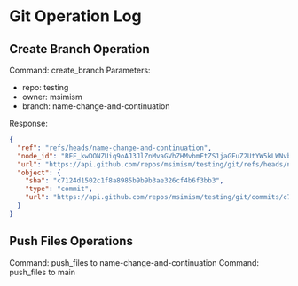 # Git Operation Log

## Create Branch Operation
Command: create_branch
Parameters:
- repo: testing
- owner: msimism
- branch: name-change-and-continuation

Response:
```json
{
  "ref": "refs/heads/name-change-and-continuation",
  "node_id": "REF_kwDONZUiq9oAJ3JlZnMvaGVhZHMvbmFtZS1jaGFuZ2UtYW5kLWNvbnRpbnVhdGlvbg",
  "url": "https://api.github.com/repos/msimism/testing/git/refs/heads/name-change-and-continuation",
  "object": {
    "sha": "c7124d1502c1f8a8985b9b9b3ae326cf4b6f3bb3",
    "type": "commit",
    "url": "https://api.github.com/repos/msimism/testing/git/commits/c7124d1502c1f8a8985b9b9b3ae326cf4b6f3bb3"
  }
}
```

## Push Files Operations
Command: push_files to name-change-and-continuation
Command: push_files to main